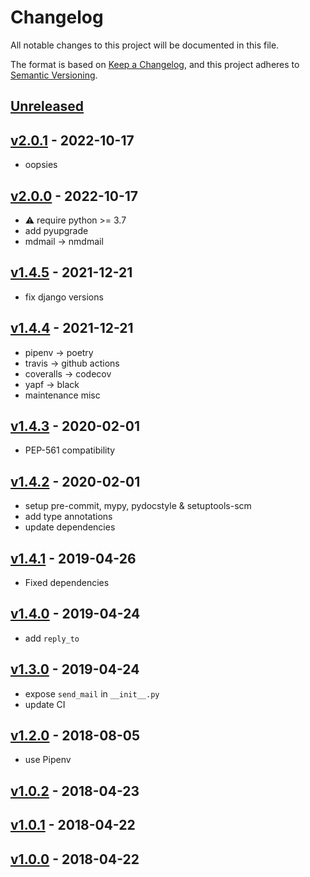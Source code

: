# Changelog

All notable changes to this project will be documented in this file.

The format is based on [Keep a Changelog](https://keepachangelog.com/en/1.0.0/),
and this project adheres to [Semantic Versioning](https://semver.org/spec/v2.0.0.html).

## [Unreleased]

## [v2.0.1] - 2022-10-17

- oopsies

## [v2.0.0] - 2022-10-17

- :warning: require python >= 3.7
- add pyupgrade
- mdmail → nmdmail

## [v1.4.5] - 2021-12-21

- fix django versions

## [v1.4.4] - 2021-12-21

- pipenv → poetry
- travis → github actions
- coveralls → codecov
- yapf → black
- maintenance misc

## [v1.4.3] - 2020-02-01

- PEP-561 compatibility

## [v1.4.2] - 2020-02-01

- setup pre-commit, mypy, pydocstyle & setuptools-scm
- add type annotations
- update dependencies

## [v1.4.1] - 2019-04-26

- Fixed dependencies

## [v1.4.0] - 2019-04-24

- add `reply_to`

## [v1.3.0] - 2019-04-24

- expose `send_mail` in `__init__.py`
- update CI

## [v1.2.0] - 2018-08-05

- use Pipenv

## [v1.0.2] - 2018-04-23
## [v1.0.1] - 2018-04-22
## [v1.0.0] - 2018-04-22

[Unreleased]: https://github.com/nim65s/dmdm/compare/v2.0.1...master
[v2.0.1]: https://github.com/nim65s/dmdm/compare/v2.0.0...v2.0.1
[v2.0.0]: https://github.com/nim65s/dmdm/compare/v1.4.5...v2.0.0
[v1.4.5]: https://github.com/nim65s/dmdm/compare/v1.4.4...v1.4.5
[v1.4.4]: https://github.com/nim65s/dmdm/compare/v1.4.3...v1.4.4
[v1.4.3]: https://github.com/nim65s/dmdm/compare/v1.4.2...v1.4.3
[v1.4.2]: https://github.com/nim65s/dmdm/compare/v1.4.1...v1.4.2
[v1.4.1]: https://github.com/nim65s/dmdm/compare/v1.4.0...v1.4.1
[v1.4.0]: https://github.com/nim65s/dmdm/compare/v1.3.0...v1.4.0
[v1.3.0]: https://github.com/nim65s/dmdm/compare/v1.2.0...v1.3.0
[v1.2.0]: https://github.com/nim65s/dmdm/compare/v1.0.2...v1.2.0
[v1.0.2]: https://github.com/nim65s/dmdm/compare/v1.0.1...v1.0.2
[v1.0.1]: https://github.com/nim65s/dmdm/compare/v1.0.0...v1.0.1
[v1.0.0]: https://github.com/nim65s/dmdm/releases/tag/v1.0.0
